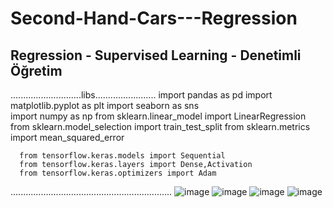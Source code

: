 # Second-Hand-Cars---Regression
## Regression - Supervised Learning - Denetimli Öğretim
............................libs........................
      import pandas as pd 
      import matplotlib.pyplot as plt 
      import seaborn as sns        
      import numpy as np
      from sklearn.linear_model import LinearRegression  
      from sklearn.model_selection import train_test_split
      from sklearn.metrics import mean_squared_error

      from tensorflow.keras.models import Sequential
      from tensorflow.keras.layers import Dense,Activation
      from tensorflow.keras.optimizers import Adam
................................................................
![image](https://github.com/omrbhdr/Second-Hand-Cars---Regression/assets/12261537/980d4160-655b-444b-95cf-a2723cd91ad8)
![image](https://github.com/omrbhdr/Second-Hand-Cars---Regression/assets/12261537/7604dfa3-c70b-410f-af9b-3e92c695d71b)
![image](https://github.com/omrbhdr/Second-Hand-Cars---Regression/assets/12261537/ff7d8bfc-fdc3-4f51-a2b2-5dc3ed44788b)
![image](https://github.com/omrbhdr/Second-Hand-Cars---Regression/assets/12261537/757361e2-6e5c-4743-8061-b56f2463b88e)
